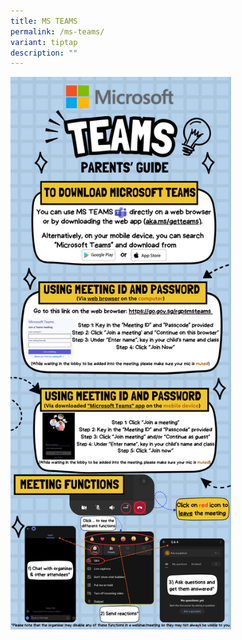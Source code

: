 ```yaml
---
title: MS TEAMS
permalink: /ms-teams/
variant: tiptap
description: ""
---
```

<p></p>
<p></p>
<div class="isomer-image-wrapper">
<img style="width: 70%;" height="auto" width="100%" alt="" src="/images/TEAMS__1_.png">
</div>
<p></p>